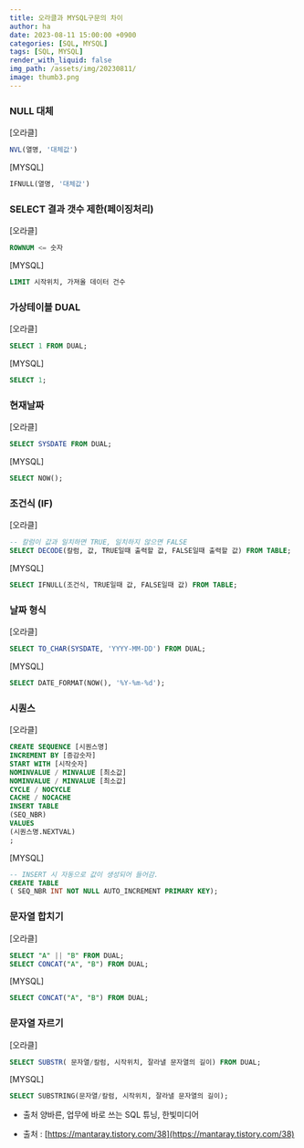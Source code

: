 ```yaml
---
title: 오라클과 MYSQL구문의 차이
author: ha
date: 2023-08-11 15:00:00 +0900
categories: [SQL, MYSQL]
tags: [SQL, MYSQL]
render_with_liquid: false
img_path: /assets/img/20230811/
image: thumb3.png
---
```


### NULL 대체

[오라클]

```sql
NVL(열명, '대체값')
```

[MYSQL]

```sql
IFNULL(열명, '대체값')
```

### SELECT 결과 갯수 제한(페이징처리)

[오라클]

```sql
ROWNUM <= 숫자
```

[MYSQL]

```sql
LIMIT 시작위치, 가져올 데이터 건수
```

### 가상테이블 DUAL

[오라클]

```sql
SELECT 1 FROM DUAL;
```

[MYSQL]

```sql
SELECT 1;
```

### 현재날짜

[오라클]

```sql
SELECT SYSDATE FROM DUAL;
```

[MYSQL]

```sql
SELECT NOW();
```

### 조건식 (IF)

[오라클]

```sql
-- 칼럼이 값과 일치하면 TRUE, 일치하지 않으면 FALSE
SELECT DECODE(칼럼, 값, TRUE일때 출력할 값, FALSE일때 출력할 값) FROM TABLE;
```

[MYSQL]

```sql
SELECT IFNULL(조건식, TRUE일때 값, FALSE일때 값) FROM TABLE;
```

### 날짜 형식

[오라클]

```sql
SELECT TO_CHAR(SYSDATE, 'YYYY-MM-DD') FROM DUAL;
```

[MYSQL]

```sql
SELECT DATE_FORMAT(NOW(), '%Y-%m-%d');
```

### 시퀀스

[오라클]

```sql
CREATE SEQUENCE [시퀀스명]
INCREMENT BY [증감숫자]
START WITH [시작숫자]
NOMINVALUE / MINVALUE [최소값]
NOMINVALUE / MINVALUE [최소값]
CYCLE / NOCYCLE
CACHE / NOCACHE
INSERT TABLE
(SEQ_NBR)
VALUES
(시퀀스명.NEXTVAL)
;
```

[MYSQL]

```sql
-- INSERT 시 자동으로 값이 생성되어 들어감.
CREATE TABLE
( SEQ_NBR INT NOT NULL AUTO_INCREMENT PRIMARY KEY);
```

### 문자열 합치기

[오라클]

```sql
SELECT "A" || "B" FROM DUAL;
SELECT CONCAT("A", "B") FROM DUAL;
```

[MYSQL]

```sql
SELECT CONCAT("A", "B") FROM DUAL;
```

### 문자열 자르기

[오라클]

```sql
SELECT SUBSTR( 문자열/칼럼, 시작위치, 잘라낼 문자열의 길이) FROM DUAL;
```

[MYSQL]

```sql
SELECT SUBSTRING(문자열/칼럼, 시작위치, 잘라낼 문자열의 길이);
```

- 출처 양바른, 업무에 바로 쓰는 SQL 튜닝, 한빛미디어

- 출처 : [https://mantaray.tistory.com/38](https://mantaray.tistory.com/38)
